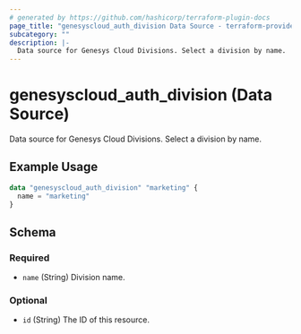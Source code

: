 ```yaml
---
# generated by https://github.com/hashicorp/terraform-plugin-docs
page_title: "genesyscloud_auth_division Data Source - terraform-provider-genesyscloud"
subcategory: ""
description: |-
  Data source for Genesys Cloud Divisions. Select a division by name.
---
```


# genesyscloud_auth_division (Data Source)

Data source for Genesys Cloud Divisions. Select a division by name.

## Example Usage

```terraform
data "genesyscloud_auth_division" "marketing" {
  name = "marketing"
}
```

<!-- schema generated by tfplugindocs -->
## Schema

### Required

- `name` (String) Division name.

### Optional

- `id` (String) The ID of this resource.


